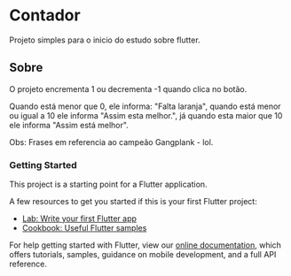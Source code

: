 # Contador

Projeto simples para o inicio do estudo sobre flutter.

## Sobre
O projeto encrementa 1 ou decrementa -1 quando clica no botão.
<p>Quando está menor que 0, ele informa: "Falta laranja", quando está menor ou igual a 10 ele informa "Assim esta melhor.", já quando esta maior que 10 ele informa "Assim está melhor". 
<p>Obs: Frases em referencia ao campeão Gangplank - lol.


### Getting Started

This project is a starting point for a Flutter application.

A few resources to get you started if this is your first Flutter project:

- [Lab: Write your first Flutter app](https://flutter.dev/docs/get-started/codelab)
- [Cookbook: Useful Flutter samples](https://flutter.dev/docs/cookbook)

For help getting started with Flutter, view our
[online documentation](https://flutter.dev/docs), which offers tutorials,
samples, guidance on mobile development, and a full API reference.
